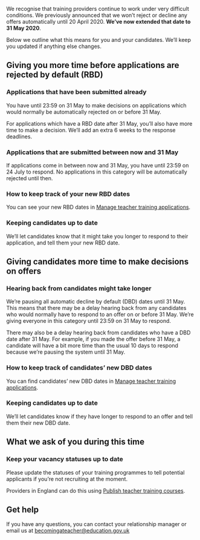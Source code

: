 We recognise that training providers continue to work under very difficult conditions. We previously announced that we won’t reject or decline any offers automatically until 20 April 2020. **We’ve now extended that date to 31 May 2020**.

Below we outline what this means for you and your candidates. We’ll keep you updated if anything else changes.

## Giving you more time before applications are rejected by default (RBD)

### Applications that have been submitted already

You have until 23:59 on 31 May to make decisions on applications which would normally be automatically rejected on or before 31 May.

For applications which have a RBD date after 31 May, you’ll also have more time to make a decision. We’ll add an extra 6 weeks to the response deadlines.

### Applications that are submitted between now and 31 May

If applications come in between now and 31 May, you have until 23:59 on 24 July to respond. No applications in this category will be automatically rejected until then.

### How to keep track of your new RBD dates

You can see your new RBD dates in [Manage teacher training applications](/provider/applications).

### Keeping candidates up to date

We’ll let candidates know that it might take you longer to respond to their application, and tell them your new RBD date.

## Giving candidates more time to make decisions on offers

### Hearing back from candidates might take longer

We’re pausing all automatic decline by default (DBD) dates until 31 May. This means that there may be a delay hearing back from any candidates who would normally have to respond to an offer on or before 31 May. We’re giving everyone in this category until 23:59 on 31 May to respond.

There may also be a delay hearing back from candidates who have a DBD date after 31 May. For example, if you made the offer before 31 May, a candidate will have a bit more time than the usual 10 days to respond because we’re pausing the system until 31 May.

### How to keep track of candidates’ new DBD dates

You can find candidates’ new DBD dates in [Manage teacher training applications](/provider/applications).

### Keeping candidates up to date

We’ll let candidates know if they have longer to respond to an offer and tell them their new DBD date.  

## What we ask of you during this time

### Keep your vacancy statuses up to date

Please update the statuses of your training programmes to tell potential applicants if you’re not recruiting at the moment.


Providers in England can do this using [Publish teacher training courses](https://www.publish-teacher-training-courses.service.gov.uk/).  


## Get help

If you have any questions, you can contact your relationship manager or email us at <becomingateacher@education.gov.uk>
